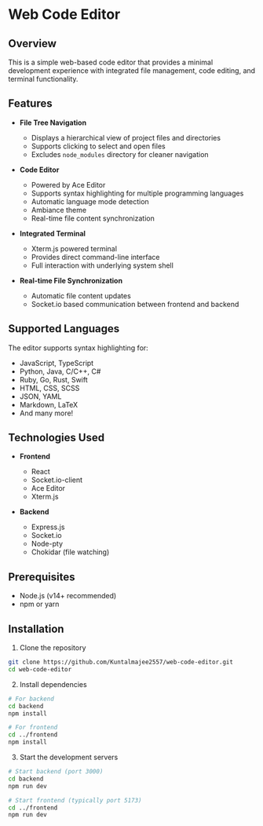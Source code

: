 # Web Code Editor

## Overview

This is a simple web-based code editor that provides a minimal development experience with integrated file management, code editing, and terminal functionality.

## Features

- **File Tree Navigation**
  - Displays a hierarchical view of project files and directories
  - Supports clicking to select and open files
  - Excludes `node_modules` directory for cleaner navigation

- **Code Editor**
  - Powered by Ace Editor
  - Supports syntax highlighting for multiple programming languages
  - Automatic language mode detection
  - Ambiance theme
  - Real-time file content synchronization

- **Integrated Terminal**
  - Xterm.js powered terminal
  - Provides direct command-line interface
  - Full interaction with underlying system shell

- **Real-time File Synchronization**
  - Automatic file content updates
  - Socket.io based communication between frontend and backend

## Supported Languages

The editor supports syntax highlighting for:
- JavaScript, TypeScript
- Python, Java, C/C++, C#
- Ruby, Go, Rust, Swift
- HTML, CSS, SCSS
- JSON, YAML
- Markdown, LaTeX
- And many more!

## Technologies Used

- **Frontend**
  - React
  - Socket.io-client
  - Ace Editor
  - Xterm.js

- **Backend**
  - Express.js
  - Socket.io
  - Node-pty
  - Chokidar (file watching)

## Prerequisites

- Node.js (v14+ recommended)
- npm or yarn

## Installation

1. Clone the repository
```bash
git clone https://github.com/Kuntalmajee2557/web-code-editor.git
cd web-code-editor
```

2. Install dependencies
```bash
# For backend
cd backend
npm install

# For frontend
cd ../frontend
npm install
```

3. Start the development servers
```bash
# Start backend (port 3000)
cd backend
npm run dev

# Start frontend (typically port 5173)
cd ../frontend
npm run dev
```
